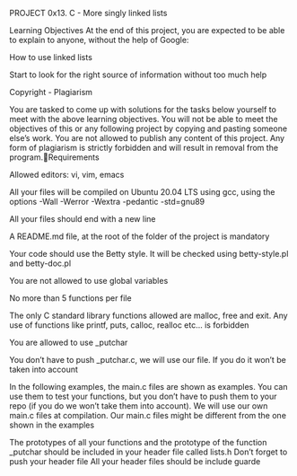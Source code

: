 PROJECT 0x13. C - More singly linked lists

Learning Objectives
At the end of this project, you are expected to be able to explain to anyone, without the help of Google:


How to use linked lists

Start to look for the right source of information without too much help

Copyright - Plagiarism

You are tasked to come up with solutions for the tasks below yourself to meet with the above learning objectives.
You will not be able to meet the objectives of this or any following project by copying and pasting someone else’s work.
You are not allowed to publish any content of this project.
Any form of plagiarism is strictly forbidden and will result in removal from the program.Requirements


Allowed editors: vi, vim, emacs

All your files will be compiled on Ubuntu 20.04 LTS using gcc, using the options -Wall -Werror -Wextra -pedantic -std=gnu89

All your files should end with a new line

A README.md file, at the root of the folder of the project is mandatory

Your code should use the Betty style. It will be checked using betty-style.pl and betty-doc.pl

You are not allowed to use global variables

No more than 5 functions per file

The only C standard library functions allowed are malloc, free and exit. Any use of functions like printf, puts, calloc, realloc etc… is forbidden

You are allowed to use _putchar

You don’t have to push _putchar.c, we will use our file. If you do it won’t be taken into account

In the following examples, the main.c files are shown as examples. You can use them to test your functions, but you don’t have to push them to your repo (if you do we won’t take them into account). We will use our own main.c files at compilation. Our main.c files might be different from the one shown in the examples

The prototypes of all your functions and the prototype of the function _putchar should be included in your header file called lists.h
Don’t forget to push your header file
All your header files should be include guarde
